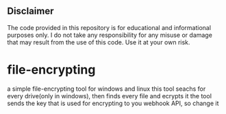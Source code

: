 ## Disclaimer

The code provided in this repository is for educational and informational purposes only. 
I do not take any responsibility for any misuse or damage that may result from the use of this code. Use it at your own risk.

# file-encrypting
a simple file-encrypting tool for windows and linux
this tool seachs for every drive(only in windows), then finds every file and ecrypts it
the tool sends the key that is used for encrypting to you webhook API, so change it
